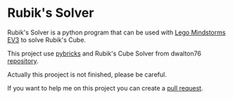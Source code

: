 # Rubik's Solver

Rubik's Solver is a python program that can be used with [Lego Mindstorms EV3](https://www.lego.com/en-us/product/lego-mindstorms-ev3-31313) to solve Rubik's Cube.

This project use [pybricks](https://pybricks.com/ev3-micropython/) and Rubik's Cube Solver from dwalton76 [repository](https://github.com/dwalton76/rubiks-color-resolver).

Actually this prooject is not finished, please be careful.

If you want to help me on this project you can create a [pull request](https://github.com/ValRedstone/Rubik-s-Solver/compare).